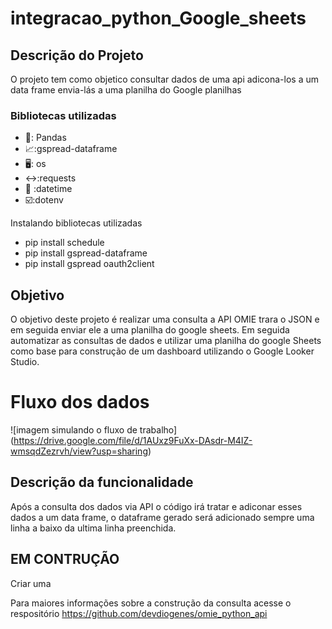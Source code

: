 # integracao_python_Google_sheets

## Descrição do Projeto
O projeto tem como objetico consultar dados de uma api adicona-los a um data frame envia-lás a uma planilha do Google planilhas

### Bibliotecas utilizadas
* 🐼: Pandas
* 📈:gspread-dataframe
* 🖥️: os
* ↔️:requests
* 📅 :datetime
* ☑️:dotenv

Instalando bibliotecas utilizadas

* pip install schedule
* pip install gspread-dataframe
* pip install gspread oauth2client

## Objetivo
O objetivo deste projeto é realizar uma consulta a API OMIE trara o JSON e em seguida enviar ele a uma planilha do google sheets. Em seguida automatizar as consultas de dados e utilizar uma planilha do google Sheets como base para construção de um dashboard utilizando o Google Looker Studio.

# Fluxo dos dados

![imagem simulando o fluxo de trabalho] (https://drive.google.com/file/d/1AUxz9FuXx-DAsdr-M4IZ-wmsqdZezrvh/view?usp=sharing)

## Descrição da funcionalidade
Após a consulta dos dados via API o código irá tratar e adiconar esses dados a um data frame, o dataframe gerado será adicionado sempre uma linha a baixo da ultima linha preenchida. 

## EM CONTRUÇÃO
Criar uma 

Para maiores informações sobre a construção da consulta acesse o respositório <https://github.com/devdiogenes/omie_python_api>

